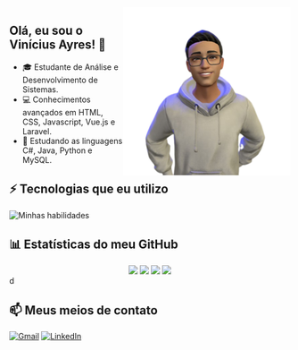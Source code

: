 <img align="right" width="300" src="ReadyPlayerMe-Avatar.png">
  
## Olá, eu sou o Vinícius Ayres! 👋

- 🎓 Estudante de Análise e Desenvolvimento de Sistemas.
- 💻 Conhecimentos avançados em HTML, CSS, Javascript, Vue.js e Laravel.
- 🚀 Estudando as linguagens C#, Java, Python e MySQL.<br>

## ⚡ Tecnologias que eu utilizo

![Minhas habilidades](https://skillicons.dev/icons?i=html,css,js,vue,laravel,cs,java,python,mysql)

## 📊 Estatísticas do meu GitHub

<div align="center">
  <img height="180em" src="https://github-readme-stats.vercel.app/api/top-langs/?username=vini-ayres&theme=tokyonight&layout=compact&langs_count=16">
  <img height="180em" src="https://github-readme-stats.vercel.app/api?username=vini-ayres&theme=tokyonight&show_icons=true">
  <img height="180em" src="https://github-readme-streak-stats.herokuapp.com/?user=vini-ayres&theme=tokyonight&show_icons=true">
  <img height="126em" src="https://github-profile-trophy.vercel.app/?username=vini-ayres&theme=tokyonight">
</div>d

## 📫 Meus meios de contato

[![Gmail](https://img.shields.io/badge/Gmail-D14836?style=for-the-badge&logo=gmail&logoColor=white)](mailto:vini.na.ayres@gmail.com)
[![LinkedIn](https://img.shields.io/badge/LinkedIn-0077B5?style=for-the-badge&logo=linkedin&logoColor=white)](https://www.linkedin.com/in/vinicius-ayres/)
</div>
